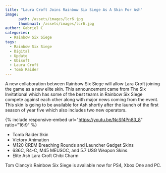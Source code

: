 ```yaml
---
title: "Laura Croft Joins Rainbow Six Siege As A Skin For Ash"
image:
      path: /assets/images/lcr6.jpg
      thumbnail: /assets/images/lcr6.jpg
author: Gabriel C
categories:
  - Rainbow Six Siege
tags:
  - Rainbow Six Siege
  - Digital
  - Update
  - Ubisoft
  - Laura Croft
  - Tomb Raider
---
```


A new collaboration between Rainbow Six Siege will allow Lara Croft joining the game as a new elite skin. This announcement came from The Six Invitational which has some of the best teams in Rainbow Six Siege compete against each other along with major news coming from the event. This skin is going to be available for Ash shortly after the launch of the first season of year five which also includes two new operators.

{% include responsive-embed url="https://youtu.be/NcSf4Pn83_8" ratio="16:9" %}

<ul>
<li>Tomb Raider Skin</li>
<li>Victory Animation</li>
<li>M120 CREM Breaching Rounds and Launcher Gadget Skins</li>
<li>636C, R4-C, M45 MEUSOC, and 5.7 USG Weapon Skins</li>
<li>Elite Ash Lara Croft Chibi Charm</li>
</ul>

Tom Clancy’s Rainbow Six Siege is available now for PS4, Xbox One and PC.
